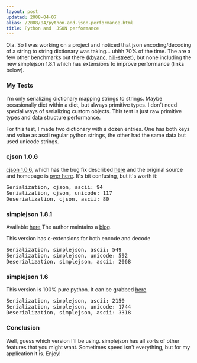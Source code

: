 ```yaml
---
layout: post
updated: 2008-04-07
alias: /2008/04/python-and-json-performance.html
title: Python and  JSON performance
---
```

<p>
Ola.  So I was working on a project and noticed that json encoding/decoding of a string to string dictionary was taking... uhhh 70% of the time.  The are a few other benchmarks out there (<a href="http://kbyanc.blogspot.com/2007/07/python-serializer-benchmarks.html">kbyanc</a>,  <a href="http://blog.hill-street.net/?p=7">hill-street</a>), but none including the new simplejson 1.8.1 which has extensions to improve performance (links below).
</p>

<h3>My Tests</h3>
<p>
I'm only serializing dictionary mapping strings to strings.  Maybe occasionally dict within a dict, but always primitive types.  I don't need special ways of serializing custom objects.  This test is just raw primitive types and data structure performance.
</p>

<p> For this test, I made two dictionary with a dozen entries.  One has both keys and value as ascii regular python strings, the other had the same data but used unicode strings.
</p>

<h3> cjson 1.0.6 </h3>

<a href="http://www.vazor.com/cjson.html">cjson 1.0.6</a>, which has the bug fix described <a href="http://blog.extracheese.org/2007/07/when-json-isnt-json.html">here</a> and the original source and homepage is <a href="http://python.cx.hu/python-cjson/">over here</a>.   It's bit confusing, but it's worth it:

<pre>
Serialization, cjson, ascii: 94
Serialization, cjson, unicode: 117
Deserialization, cjson, ascii: 80
</pre>

<h3> simplejson 1.8.1</h3>

<p> Available <a href="http://pypi.python.org/pypi/simplejson/1.8">here</a>  The author maintains a <a href="http://bob.pythonmac.org/archives/category/python/simplejson/
">blog</a>.

<p>
This version has c-extensions for both encode and decode
</p>

<pre>
Serialization, simplejson, ascii: 549
Serialization, simplejson, unicode: 592
Deserialization, simplejson, ascii: 2068
</pre>

<h3> simplejson 1.6 </h3>

<p>
This version is 100% pure python.  It can be grabbed <a href="http://pypi.python.org/pypi/simplejson/1.6">here</a>
</p>

<pre>
Serialization, simplejson, ascii: 2150
Serialization, simplejson, unicode: 1744
Deserialization, simplejson, ascii: 3318
</pre>


<h3> Conclusion </h3>

<p>Well,  guess which version I'll be using.  simplejson has all sorts of other features that you might want.  Sometimes speed isn't everything, but for my application it is.  Enjoy!</p>